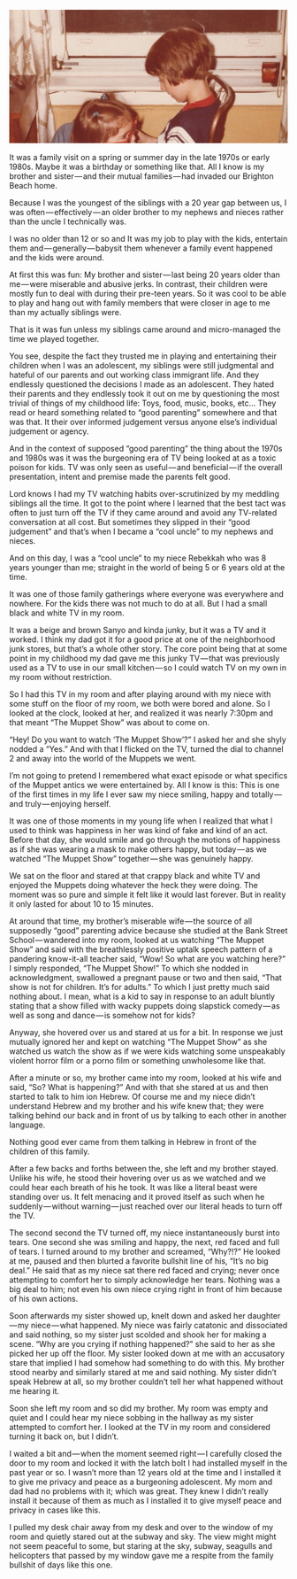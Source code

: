 <!-----
title: Watching a Puppet Show with My Niece
description: About the time I watched “The Muppet Show” with my niece.
date: '2020-02-02T04:19:04.805Z'
slug: 11d1b6cf39c8
----->

![](../img/Watching-a-Puppet-Show-with-My-Niece.jpg)
<!--A pic of me and my niece in my room back in 1979. Window and chair are pretty much 100% the same as they were a few years later at the time of the events described in this piece. (Photo taken in June 1979)-->

It was a family visit on a spring or summer day in the late 1970s or early 1980s. Maybe it was a birthday or something like that. All I know is my brother and sister — and their mutual families — had invaded our Brighton Beach home.

Because I was the youngest of the siblings with a 20 year gap between us, I was often — effectively — an older brother to my nephews and nieces rather than the uncle I technically was.

I was no older than 12 or so and It was my job to play with the kids, entertain them and — generally — babysit them whenever a family event happened and the kids were around.

At first this was fun: My brother and sister — last being 20 years older than me — were miserable and abusive jerks. In contrast, their children were mostly fun to deal with during their pre-teen years. So it was cool to be able to play and hang out with family members that were closer in age to me than my actually siblings were.

That is it was fun unless my siblings came around and micro-managed the time we played together.

You see, despite the fact they trusted me in playing and entertaining their children when I was an adolescent, my siblings were still judgmental and hateful of our parents and out working class immigrant life. And they endlessly questioned the decisions I made as an adolescent. They hated their parents and they endlessly took it out on me by questioning the most trivial of things of my childhood life: Toys, food, music, books, etc… They read or heard something related to “good parenting” somewhere and that was that. It their over informed judgement versus anyone else’s individual judgement or agency.

And in the context of supposed “good parenting” the thing about the 1970s and 1980s was it was the burgeoning era of TV being looked at as a toxic poison for kids. TV was only seen as useful — and beneficial — if the overall presentation, intent and premise made the parents felt good.

Lord knows I had my TV watching habits over-scrutinized by my meddling siblings all the time. It got to the point where I learned that the best tact was often to just turn off the TV if they came around and avoid any TV-related conversation at all cost. But sometimes they slipped in their “good judgement” and that’s when I became a “cool uncle” to my nephews and nieces.

And on this day, I was a “cool uncle” to my niece Rebekkah who was 8 years younger than me; straight in the world of being 5 or 6 years old at the time.

It was one of those family gatherings where everyone was everywhere and nowhere. For the kids there was not much to do at all. But I had a small black and white TV in my room.

It was a beige and brown Sanyo and kinda junky, but it was a TV and it worked. I think my dad got it for a good price at one of the neighborhood junk stores, but that’s a whole other story. The core point being that at some point in my childhood my dad gave me this junky TV — that was previously used as a TV to use in our small kitchen — so I could watch TV on my own in my room without restriction.

So I had this TV in my room and after playing around with my niece with some stuff on the floor of my room, we both were bored and alone. So I looked at the clock, looked at her, and realized it was nearly 7:30pm and that meant “The Muppet Show” was about to come on.

“Hey! Do you want to watch ‘The Muppet Show’?” I asked her and she shyly nodded a “Yes.” And with that I flicked on the TV, turned the dial to channel 2 and away into the world of the Muppets we went.

I’m not going to pretend I remembered what exact episode or what specifics of the Muppet antics we were entertained by. All I know is this: This is one of the first times in my life I ever saw my niece smiling, happy and totally — and truly — enjoying herself.

It was one of those moments in my young life when I realized that what I used to think was happiness in her was kind of fake and kind of an act. Before that day, she would smile and go through the motions of happiness as if she was wearing a mask to make others happy, but today — as we watched “The Muppet Show” together — she was genuinely happy.

We sat on the floor and stared at that crappy black and white TV and enjoyed the Muppets doing whatever the heck they were doing. The moment was so pure and simple it felt like it would last forever. But in reality it only lasted for about 10 to 15 minutes.

At around that time, my brother’s miserable wife — the source of all supposedly “good” parenting advice because she studied at the Bank Street School — wandered into my room, looked at us watching “The Muppet Show” and said with the breathlessly positive uptalk speech pattern of a pandering know-it-all teacher said, “Wow! So what are you watching here?” I simply responded, “The Muppet Show!” To which she nodded in acknowledgment, swallowed a pregnant pause or two and then said, “That show is not for children. It’s for adults.” To which I just pretty much said nothing about. I mean, what is a kid to say in response to an adult bluntly stating that a show filled with wacky puppets doing slapstick comedy — as well as song and dance — is somehow not for kids?

Anyway, she hovered over us and stared at us for a bit. In response we just mutually ignored her and kept on watching “The Muppet Show” as she watched us watch the show as if we were kids watching some unspeakably violent horror film or a porno film or something unwholesome like that.

After a minute or so, my brother came into my room, looked at his wife and said, “So? What is happening?” And with that she stared at us and then started to talk to him ion Hebrew. Of course me and my niece didn’t understand Hebrew and my brother and his wife knew that; they were talking behind our back and in front of us by talking to each other in another language.

Nothing good ever came from them talking in Hebrew in front of the children of this family.

After a few backs and forths between the, she left and my brother stayed. Unlike his wife, he stood their hovering over us as we watched and we could hear each breath of his he took. It was like a literal beast were standing over us. It felt menacing and it proved itself as such when he suddenly — without warning — just reached over our literal heads to turn off the TV.

The second second the TV turned off, my niece instantaneously burst into tears. One second she was smiling and happy, the next, red faced and full of tears. I turned around to my brother and screamed, “Why?!?” He looked at me, paused and then blurted a favorite bullshit line of his, “It’s no big deal.” He said that as my niece sat there red faced and crying; never once attempting to comfort her to simply acknowledge her tears. Nothing was a big deal to him; not even his own niece crying right in front of him because of his own actions.

Soon afterwards my sister showed up, knelt down and asked her daughter — my niece — what happened. My niece was fairly catatonic and dissociated and said nothing, so my sister just scolded and shook her for making a scene. “Why are you crying if nothing happened?” she said to her as she picked her up off the floor. My sister looked down at me with an accusatory stare that implied I had somehow had something to do with this. My brother stood nearby and similarly stared at me and said nothing. My sister didn’t speak Hebrew at all, so my brother couldn’t tell her what happened without me hearing it.

Soon she left my room and so did my brother. My room was empty and quiet and I could hear my niece sobbing in the hallway as my sister attempted to comfort her. I looked at the TV in my room and considered turning it back on, but I didn’t.

I waited a bit and — when the moment seemed right — I carefully closed the door to my room and locked it with the latch bolt I had installed myself in the past year or so. I wasn’t more than 12 years old at the time and I installed it to give me privacy and peace as a burgeoning adolescent. My mom and dad had no problems with it; which was great. They knew I didn’t really install it because of them as much as I installed it to give myself peace and privacy in cases like this.

I pulled my desk chair away from my desk and over to the window of my room and quietly stared out at the subway and sky. The view might might not seem peaceful to some, but staring at the sky, subway, seagulls and helicopters that passed by my window gave me a respite from the family bullshit of days like this one.
